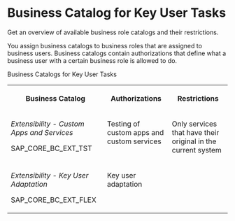 <!-- loio65b70bfbd5ad438b9a3d778b677b7d4d -->

# Business Catalog for Key User Tasks

Get an overview of available business role catalogs and their restrictions.



You assign business catalogs to business roles that are assigned to business users. Business catalogs contain authorizations that define what a business user with a certain business role is allowed to do.

<a name="loio65b70bfbd5ad438b9a3d778b677b7d4d__table_igc_jnw_dw"/>Business Catalogs for Key User Tasks


<table>
<tr>
<th valign="top">

Business Catalog



</th>
<th valign="top">

Authorizations



</th>
<th valign="top">

Restrictions



</th>
</tr>
<tr>
<td valign="top">

*Extensibility - Custom Apps and Services*

SAP\_CORE\_BC\_EXT\_TST



</td>
<td valign="top">

Testing of custom apps and custom services



</td>
<td valign="top">

Only services that have their original in the current system



</td>
</tr>
<tr>
<td valign="top">

*Extensibility - Key User Adaptation*

SAP\_CORE\_BC\_EXT\_FLEX



</td>
<td valign="top">

Key user adaptation



</td>
<td valign="top">

 



</td>
</tr>
</table>

